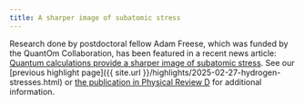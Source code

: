 ```yaml
---
title: A sharper image of subatomic stress
---
```


Research done by postdoctoral fellow Adam Freese,
which was funded by the QuantOm Collaboration,
has been featured in a recent news article:
[Quantum calculations provide a sharper image of subatomic stress](https://phys.org/news/2025-09-quantum-sharper-image-subatomic-stress.html).
See our
[previous highlight page]({{ site.url }}/highlights/2025-02-27-hydrogen-stresses.html)
or
[the publication in Physical Review D](https://doi.org/10.1103/PhysRevD.111.034047)
for additional information.
